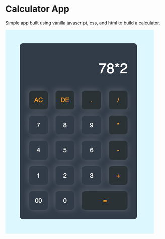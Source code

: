 # Calculator App

Simple app built using vanilla javascript, css, and html to build a calculator.

![Calculator](image.png)